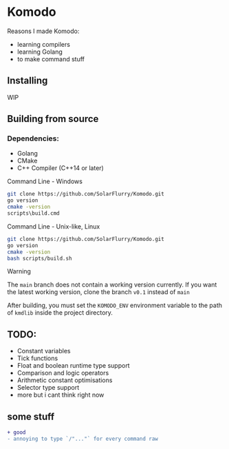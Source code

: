 # Komodo

Reasons I made Komodo:
- learning compilers
- learning Golang
- to make command stuff

## Installing
WIP

## Building from source
### Dependencies:
- Golang
- CMake
- C++ Compiler (C++14 or later)

Command Line - Windows
```sh
git clone https://github.com/SolarFlurry/Komodo.git
go version
cmake -version
scripts\build.cmd
```

Command Line - Unix-like, Linux
```sh
git clone https://github.com/SolarFlurry/Komodo.git
go version
cmake -version
bash scripts/build.sh
```

> [!WARNING]
> The `main` branch does not contain a working version currently. If you want the latest working version, clone the branch `v0.1` instead of `main`

After building, you must set the `KOMODO_ENV` environment variable to the path of `kmdlib` inside the project directory.

## TODO:
- Constant variables
- Tick functions
- Float and boolean runtime type support
- Comparison and logic operators
- Arithmetic constant optimisations
- Selector type support
- more but i cant think right now

## some stuff
```diff
+ good 
- annoying to type `/"..."` for every command raw
```